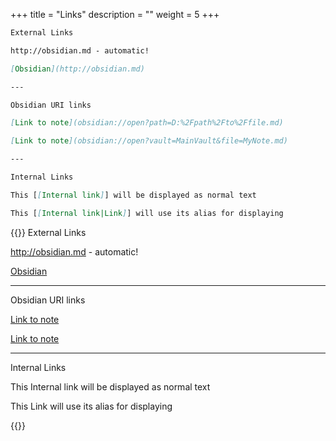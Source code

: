 +++
title = "Links"
description = ""
weight = 5
+++

```md
External Links

http://obsidian.md - automatic!

[Obsidian](http://obsidian.md)

---

Obsidian URI links

[Link to note](obsidian://open?path=D:%2Fpath%2Fto%2Ffile.md)

[Link to note](obsidian://open?vault=MainVault&file=MyNote.md)

---

Internal Links

This [[Internal link]] will be displayed as normal text

This [[Internal link|Link]] will use its alias for displaying


```

{{<revealjs theme="black" progress="true" controls="true">}}
External Links

http://obsidian.md - automatic!

[Obsidian](http://obsidian.md)

---

Obsidian URI links

[Link to note](obsidian://open?path=D:%2Fpath%2Fto%2Ffile.md)

[Link to note](obsidian://open?vault=MainVault&file=MyNote.md)

---

Internal Links

This Internal link will be displayed as normal text

This Link will use its alias for displaying


{{</revealjs>}}
